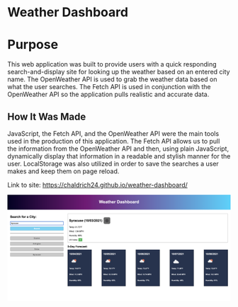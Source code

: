 # Weather Dashboard
# Purpose
This web application was built to provide users with a quick responding search-and-display site for looking up the weather based on an entered city name. The OpenWeather API is used to grab the weather data based on what the user searches. The Fetch API is used in conjunction with the OpenWeather API so the application pulls realistic and accurate data.

## How It Was Made
JavaScript, the Fetch API, and the OpenWeather API were the main tools used in the production of this application. The Fetch API allows us to pull the information from the OpenWeather API and then, using plain JavaScript, dynamically display that information in a readable and stylish manner for the user. LocalStorage was also utilized in order to save the searches a user makes and keep them on page reload. 

Link to site: https://chaldrich24.github.io/weather-dashboard/

![screenshot of website](./assets/images/screenshot.png)